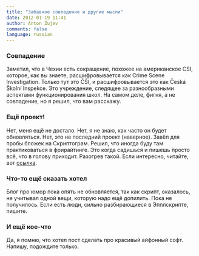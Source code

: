 ```yaml
---
title: "Забавное совпадение и другие мысли"
date: 2012-01-19 11:41
author: Anton Zujev
comments: false
language: russian
---
```


### Совпадение

Заметил, что в Чехии есть сокращение, похожее на американское CSI, которое, как вы знаете, расшифровывается как Crime Scene Investigation. Только тут это ČŠI, и расшифровывается это как Česká Školní Inspekce. Это учреждение, следящее за разнообразными аспектами функционирования школ. На самом деле, фигня, а не совпадение, но я решил, что вам расскажу.

### Ещё проект!

Нет, меня ещё не достало. Нет, я не знаю, как часто он будет обновляться. Нет, это не последний проект (наверное). Завёл для пробы бложек на Скриптограм. Решил, что иногда буду там практиковаться в фрирайтинге. Это когда садишься и пишешь просто всё, что в голову приходит. Разогрев такой. Если интересно, читайте, вот [ссылка](http://flow.zujev.eu/).

### Что-то ещё сказать хотел

Блог про юмор пока опять не обновляется, так как скрипт, оказалось, не учитывал одной вещи, которую надо ещё допилить. Пока не получилось. Если есть люди, сильно разбирающиеся в Эпплскрипте, пишите.

### И ещё кое-что

Да, я помню, что хотел пост сделать про красивый айфонный софт. Напишу, подождите только.